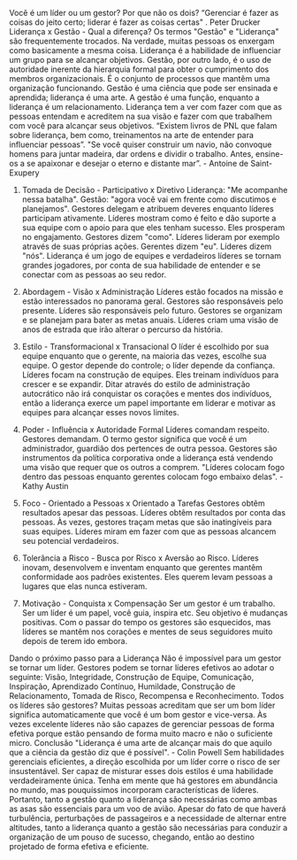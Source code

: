 Você é um líder ou um gestor? Por que não os dois?
“Gerenciar é fazer as coisas do jeito certo; liderar é fazer as coisas certas" .
Peter Drucker
Liderança x Gestão - Qual a diferença?
Os termos "Gestão" e "Liderança" são frequentemente trocados. Na verdade, muitas pessoas os enxergam como basicamente a mesma coisa.
Liderança é a habilidade de influenciar um grupo para se alcançar objetivos. Gestão, por outro lado, é o uso de autoridade inerente da hierarquia formal para obter o cumprimento dos membros organizacionais. É o conjunto de processos que mantêm uma organização funcionando.
Gestão é uma ciência que pode ser ensinada e aprendida; liderança é uma arte. A gestão é uma função, enquanto a liderança é um relacionamento. Liderança tem a ver com fazer com que as pessoas entendam e acreditem na sua visão e fazer com que trabalhem com você para alcançar seus objetivos. 
“Existem livros de PNL que falam sobre liderança, bem como, treinamentos na arte de entender para influenciar pessoas”.
"Se você quiser construir um navio, não convoque homens para juntar madeira, dar ordens e dividir o trabalho. Antes, ensine-os a se apaixonar e desejar o eterno e distante mar”. - Antoine de Saint-Exupery

1. Tomada de Decisão - Participativo x Diretivo
Liderança: "Me acompanhe nessa batalha". Gestão: "agora você vai em frente como discutimos e planejamos". Gestores delegam e atribuem deveres enquanto líderes participam ativamente. Líderes mostram como é feito e dão suporte a sua equipe com o apoio para que eles tenham sucesso. Eles prosperam no engajamento. Gestores dizem "como". Líderes lideram por exemplo através de suas próprias ações. Gerentes dizem "eu". Líderes dizem "nós". Liderança é um jogo de equipes e verdadeiros líderes se tornam grandes jogadores, por conta de sua habilidade de entender e se conectar com as pessoas ao seu redor.
2. Abordagem - Visão x Administração
Líderes estão focados na missão e estão interessados no panorama geral. Gestores são responsáveis pelo presente. Líderes são responsáveis pelo futuro. Gestores se organizam e se planejam para bater as metas anuais. Líderes criam uma visão de anos de estrada que irão alterar o percurso da história.
3. Estilo - Transformacional x Transacional
O líder é escolhido por sua equipe enquanto que o gerente, na maioria das vezes, escolhe sua equipe. O gestor depende do controle; o líder depende da confiança. Líderes focam na construção de equipes. Eles treinam indivíduos para crescer e se expandir. Ditar através do estilo de administração autocrático não irá conquistar os corações e mentes dos indivíduos, então a liderança exerce um papel importante em liderar e motivar as equipes para alcançar esses novos limites.
4. Poder - Influência x Autoridade Formal
Líderes comandam respeito. Gestores demandam. O termo gestor significa que você é um administrador, guardião dos pertences de outra pessoa. Gestores são instrumentos da política corporativa onde a liderança está vendendo uma visão que requer que os outros a comprem.
"Líderes colocam fogo dentro das pessoas enquanto gerentes colocam fogo embaixo delas". - Kathy Austin
5. Foco - Orientado a Pessoas x Orientado a Tarefas
Gestores obtêm resultados apesar das pessoas. Líderes obtêm resultados por conta das pessoas. 
Às vezes, gestores traçam metas que são inatingíveis para suas equipes. Líderes miram em fazer com que as pessoas alcancem seu potencial verdadeiros. 
6. Tolerância a Risco - Busca por Risco x Aversão ao Risco.
Líderes inovam, desenvolvem e inventam enquanto que gerentes mantêm conformidade aos padrões existentes. Eles querem levam pessoas a lugares que elas nunca estiveram. 
 
 
 
7. Motivação - Conquista x Compensação
Ser um gestor é um trabalho. Ser um líder é um papel, você guia, inspira etc. Seu objetivo é mudanças positivas. 
Com o passar do tempo os gestores são esquecidos, mas líderes se mantêm nos corações e mentes de seus seguidores muito depois de terem ido embora.

 
Dando o próximo passo para a Liderança
Não é impossível para um gestor se tornar um líder. Gestores podem se tornar líderes efetivos ao adotar o seguinte: Visão, Integridade, Construção de Equipe, Comunicação, Inspiração, Aprendizado Contínuo, Humildade, Construção de Relacionamento, Tomada de Risco, Recompensa e Reconhecimento.
Todos os líderes são gestores?
Muitas pessoas acreditam que ser um bom líder significa automaticamente que você é um bom gestor e vice-versa. Às vezes excelente líderes não são capazes de gerenciar pessoas de forma efetiva porque estão pensando de forma muito macro e não o suficiente micro. 
Conclusão
"Liderança é uma arte de alcançar mais do que aquilo que a ciência da gestão diz que é possível". - Colin Powell
Sem habilidades gerenciais eficientes, a direção escolhida por um líder corre o risco de ser insustentável.
Ser capaz de misturar esses dois estilos é uma habilidade verdadeiramente única. Tenha em mente que há gestores em abundância no mundo, mas pouquíssimos incorporam características de líderes.
Portanto, tanto a gestão quanto a liderança são necessárias como ambas as asas são essenciais para um voo de avião. Apesar do fato de que haverá turbulência, perturbações de passageiros e a necessidade de alternar entre altitudes, tanto a liderança quanto a gestão são necessárias para conduzir a organização de um pouso de sucesso, chegando, então ao destino projetado de forma efetiva e eficiente.



